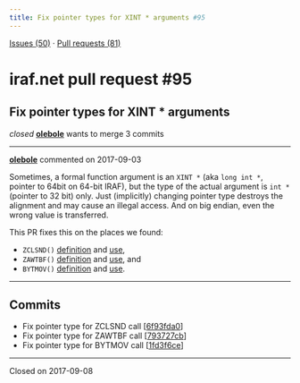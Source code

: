 ```yaml
---
title: Fix pointer types for XINT * arguments #95
---
```


[Issues (50)](https://iraf-community.github.io/iraf-v216/issues) · [Pull requests (81)](https://iraf-community.github.io/iraf-v216/issues/pulls)

# iraf.net pull request #95
## Fix pointer types for XINT * arguments
*closed* **[olebole](https://github.com/olebole)** wants to merge 3 commits

- - - -

**[olebole](https://github.com/olebole)** commented on 2017-09-03

Sometimes, a formal function argument is an `XINT *` (aka `long int *`, pointer to 64bit on 64-bit IRAF), but the type of the actual argument is `int *` (pointer to 32 bit) only. Just (implicitly) changing pointer type destroys the alignment and may cause an illegal access. And on big endian, even the wrong value is transferred.  
  
This PR fixes this on the places we found:  
  
 * `ZCLSND()` [definition](https://github.com/iraf-community/iraf/blob/9590f45760a4791f3305407fb51c87f1282b32be/unix/os/zfiond.c#L639-L640) and [use](https://github.com/iraf-community/iraf/blob/9590f45760a4791f3305407fb51c87f1282b32be/unix/os/zfiobf.c#L818),  
 * `ZAWTBF()` [definition](https://github.com/iraf-community/iraf/blob/9590f45760a4791f3305407fb51c87f1282b32be/unix/os/zfiobf.c#L289) and [use](https://github.com/iraf-community/iraf/blob/9590f45760a4791f3305407fb51c87f1282b32be/unix/os/zfiopl.c#L232), and  
 * `BYTMOV()` [definition](https://github.com/iraf-community/iraf/blob/9590f45760a4791f3305407fb51c87f1282b32be/unix/as.linux64/bytmov.c#L14-L19) and [use](https://github.com/iraf-community/iraf/blob/9590f45760a4791f3305407fb51c87f1282b32be/unix/boot/bootlib/osamovb.c#L33).
- - - -

## Commits

* Fix pointer type for ZCLSND call [[6f93fda0](https://github.com/iraf-community/iraf/commit/6f93fda070c795f239087080dc268c43e289099f)]
* Fix pointer type for ZAWTBF call [[793727cb](https://github.com/iraf-community/iraf/commit/793727cb1d5d21e34ef533d3690e69e6c44739fe)]
* Fix pointer type for BYTMOV call [[1fd3f6ce](https://github.com/iraf-community/iraf/commit/1fd3f6ce5fe731d0607642d6c8bb176b3f84dfd9)]

- - - -

Closed on 2017-09-08
